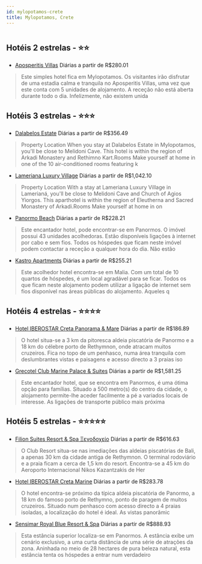 ```yaml
---
id: mylopotamos-crete
title: Mylopotamos, Crete
---
```


<center><img src="https://assets.cosmos-data.com/1/01414c969b9dc29d43174eb07ec3ba55-492108.jpg" alt="" /></center>


## Hotéis 2 estrelas - ⭐️⭐️

-    [Aposperitis Villas](https://www.hurb.com/hoteis/mylopotamos/aposperitis-villas-JNP-JP889341?cmp=18055) Diárias a partir de R$280.01
   > Este simples hotel fica em Mylopotamos. Os visitantes irão disfrutar de uma estadia calma e tranquila no Aposperitis Villas, uma vez que este conta com 5 unidades de alojamento. A receção não está aberta durante todo o dia. Infelizmente, não existem unida

## Hotéis 3 estrelas - ⭐️⭐️⭐️

-    [Dalabelos Estate](https://www.hurb.com/hoteis/mylopotamos/dalabelos-estate-JNP-JP960579?cmp=18055) Diárias a partir de R$356.49
   > Property Location When you stay at Dalabelos Estate in Mylopotamos, you&apos;ll be close to Melidoni Cave. This hotel is within the region of Arkadi Monastery and Rethimno Kart.Rooms Make yourself at home in one of the 10 air-conditioned rooms featuring k
-    [Lameriana Luxury Village](https://www.hurb.com/hoteis/mylopotamos/lameriana-luxury-village-JNP-JP01868N?cmp=18055) Diárias a partir de R$1,042.10
   > Property Location With a stay at Lameriana Luxury Village in Lamerianá, you&apos;ll be close to Melidoni Cave and Church of Agios Yiorgos.  This aparthotel is within the region of Eleutherna and Sacred Monastery of Arkadi.Rooms Make yourself at home in on
-    [Panormo Beach](https://www.hurb.com/hoteis/mylopotamos/panormo-beach-JNP-JP423682?cmp=18055) Diárias a partir de R$228.21
   > Este encantador hotel, pode encontrar-se em Panormos. O imóvel possui 43 unidades acolhedoras. Estão disponíveis ligações à internet por cabo e sem fios. Todos os hóspedes que ficam neste imóvel podem contactar a receção a qualquer hora do dia. Não estão 
-    [Kastro Apartments](https://www.hurb.com/hoteis/mylopotamos/kastro-apartments-JNP-JP682678?cmp=18055) Diárias a partir de R$255.21
   > Este acolhedor hotel encontra-se em Malia. Com um total de 10 quartos de hóspedes, é um local agradável para se ficar. Todos os que ficam neste alojamento podem utilizar a ligação de internet sem fios disponível nas áreas públicas do alojamento. Aqueles q

## Hotéis 4 estrelas - ⭐️⭐️⭐️⭐️

-    [Hotel IBEROSTAR Creta Panorama & Mare](https://www.hurb.com/hoteis/mylopotamos/hotel-iberostar-creta-panorama-mare-JNP-JP042626?cmp=18055) Diárias a partir de R$186.89
   > O hotel situa-se a 3 km da pitoresca aldeia piscatória de Panormo e a 18 km do célebre porto de Rethymnon, onde atracam muitos cruzeiros. Fica no topo de um penhasco, numa área tranquila com deslumbrantes vistas e paisagens e acesso directo a 3 praias iso
-    [Grecotel Club Marine Palace & Suites](https://www.hurb.com/hoteis/mylopotamos/grecotel-club-marine-palace-suites-JNP-JP274069?cmp=18055) Diárias a partir de R$1,581.25
   > Este encantador hotel, que se encontra em Panormos, é uma ótima opção para famílias. Situado a 500 metro(s) do centro da cidade, o alojamento permite-lhe aceder facilmente a pé a variados locais de interesse. As ligações de transporte público mais próxima

## Hotéis 5 estrelas - ⭐️⭐️⭐️⭐️⭐️

-    [Filion Suites Resort & Spa Ξενοδοχείο](https://www.hurb.com/hoteis/mylopotamos/filion-suites-resort-spa-ksenodokheio-JNP-JP812125?cmp=18055) Diárias a partir de R$616.63
   > O Club Resort situa-se nas imediações das aldeias piscatórias de Bali, a apenas 30 km da cidade antiga de Rethymnon. O terminal rodoviário e a praia ficam a cerca de 1,5 km do resort. Encontra-se a 45 km do Aeroporto Internacional Nikos Kazantzakis de Her
-    [Hotel IBEROSTAR Creta Marine](https://www.hurb.com/hoteis/mylopotamos/hotel-iberostar-creta-marine-JNP-JP885437?cmp=18055) Diárias a partir de R$283.78
   > O hotel encontra-se próximo da típica aldeia piscatória de Panormo, a 18 km do famoso porto de Rethymno, ponto de paragem de muitos cruzeiros. Situado num penhasco com acesso directo a 4 praias isoladas, a localização do hotel é ideal. As vistas panorâmic
-    [Sensimar Royal Blue Resort & Spa](https://www.hurb.com/hoteis/mylopotamos/sensimar-royal-blue-resort-spa-JNP-JP746924?cmp=18055) Diárias a partir de R$888.93
   > Esta estância superior localiza-se em Panormos. A estância exibe um cenário exclusivo, a uma curta distância de uma série de atrações da zona. Aninhada no meio de 28 hectares de pura beleza natural, esta estância tenta os hóspedes a entrar num verdadeiro 
